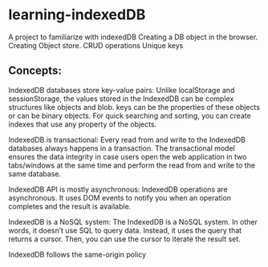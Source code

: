 # learning-indexedDB
A project to familiarize with indexedDB
Creating a DB object in the browser.
Creating Object store.
CRUD operations
Unique keys

## Concepts:
IndexedDB databases store key-value pairs: Unlike localStorage and sessionStorage, the values stored in the IndexedDB can be complex structures like objects and blob. keys can be the properties of these objects or can be binary objects. For quick searching and sorting, you can create indexes that use any property of the objects.

IndexedDB is transactional: Every read from and write to the IndexedDB databases always happens in a transaction. The transactional model ensures the data integrity in case users open the web application in two tabs/windows at the same time and perform the read from and write to the same database.

IndexedDB API is mostly asynchronous: IndexedDB operations are asynchronous. It uses DOM events to notify you when an operation completes and the result is available.

IndexedDB is a NoSQL system: The IndexedDB is a NoSQL system. In other words, it doesn’t use SQL to query data. Instead, it uses the query that returns a cursor. Then, you can use the cursor to iterate the result set.

IndexedDB follows the same-origin policy